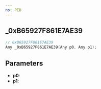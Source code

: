 ```yaml
---
ns: PED
---
```

## _0xB65927F861E7AE39

```c
// 0xB65927F861E7AE39
Any _0xB65927F861E7AE39(Any p0, Any p1);
```

## Parameters
* **p0**:
* **p1**:
